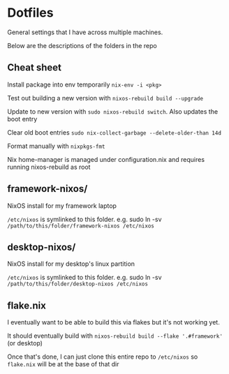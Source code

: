 # Dotfiles

General settings that I have across multiple machines.

Below are the descriptions of the folders in the repo

## Cheat sheet

Install package into env temporarily `nix-env -i <pkg>`

Test out building a new version with `nixos-rebuild build --upgrade`

Update to new version with `sudo nixos-rebuild switch`. Also updates the boot entry

Clear old boot entries `sudo nix-collect-garbage --delete-older-than 14d`

Format manually with `nixpkgs-fmt`

Nix home-manager is managed under configuration.nix and requires running nixos-rebuild as root

## framework-nixos/

NixOS install for my framework laptop

`/etc/nixos` is symlinked to this folder. e.g. sudo ln -sv  `/path/to/this/folder/framework-nixos /etc/nixos`

## desktop-nixos/

NixOS install for my desktop's linux partition

`/etc/nixos` is symlinked to this folder.  e.g. sudo ln -sv  `/path/to/this/folder/desktop-nixos /etc/nixos`

## flake.nix

I eventually want to be able to build this via flakes but it's not working yet.

It should eventually build with `nixos-rebuild build --flake '.#framework'` (or desktop)

Once that's done, I can just clone this entire repo to `/etc/nixos` so `flake.nix` will be at the base of that dir

